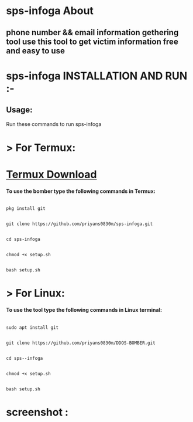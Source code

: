 # sps-infoga About

## phone number && email information gethering tool use this tool to get victim information free and easy to use

# sps-infoga INSTALLATION AND RUN :- 

## Usage:

Run these commands to run sps-infoga

# > For Termux:

# [Termux Download](https://f-droid.org/repo/com.termux_118.apk)

#### To use the bomber type the following commands in Termux:

```

pkg install git

```

```

git clone https://github.com/priyans0830m/sps-infoga.git

```

```

cd sps-infoga

```

```

chmod +x setup.sh

```

```

bash setup.sh

```





# > For Linux:

#### To use the tool type the following commands in Linux terminal:

```

sudo apt install git

```

```

git clone https://github.com/priyans0830m/DDOS-BOMBER.git

```

```

cd sps--infoga

```

```

chmod +x setup.sh

```

```

bash setup.sh

```

# screenshot :
